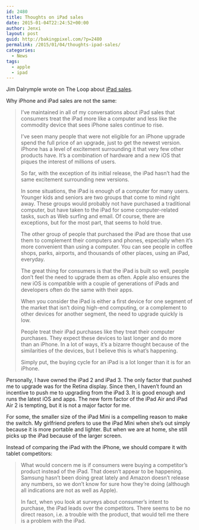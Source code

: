 ```yaml
---
id: 2480
title: Thoughts on iPad sales
date: 2015-01-04T22:24:52+00:00
author: Jenxi
layout: post
guid: http://bakingpixel.com/?p=2480
permalink: /2015/01/04/thoughts-ipad-sales/
categories:
  - News
tags:
  - apple
  - ipad
---
```

Jim Dalrymple wrote on The Loop about [iPad sales](http://www.loopinsight.com/2014/12/16/thoughts-on-ipad-sales/).

Why iPhone and iPad sales are not the same:

> I’ve maintained in all of my conversations about iPad sales that consumers treat the iPad more like a computer and less like the commodity device that sees iPhone sales continue to rise.
> 
> I’ve seen many people that were not eligible for an iPhone upgrade spend the full price of an upgrade, just to get the newest version. iPhone has a level of excitement surrounding it that very few other products have. It’s a combination of hardware and a new iOS that piques the interest of millions of users.
> 
> So far, with the exception of its initial release, the iPad hasn’t had the same excitement surrounding new versions.
> 
> In some situations, the iPad is enough of a computer for many users. Younger kids and seniors are two groups that come to mind right away. These groups would probably not have purchased a traditional computer, but have taken to the iPad for some computer-related tasks, such as Web surfing and email. Of course, there are exceptions, but for the most part, that seems to hold true.
> 
> The other group of people that purchased the iPad are those that use them to complement their computers and phones, especially when it’s more convenient than using a computer. You can see people in coffee shops, parks, airports, and thousands of other places, using an iPad, everyday.
> 
> The great thing for consumers is that the iPad is built so well, people don’t feel the need to upgrade them as often. Apple also ensures the new iOS is compatible with a couple of generations of iPads and developers often do the same with their apps.
> 
> When you consider the iPad is either a first device for one segment of the market that isn’t doing high-end computing, or a complement to other devices for another segment, the need to upgrade quickly is low.
> 
> People treat their iPad purchases like they treat their computer purchases. They expect these devices to last longer and do more than an iPhone. In a lot of ways, it’s a bizarre thought because of the similarities of the devices, but I believe this is what’s happening.
> 
> Simply put, the buying cycle for an iPad is a lot longer than it is for an iPhone. 

Personally, I have owned the iPad 2 and iPad 3. The only factor that pushed me to upgrade was for the Retina display. Since then, I haven&#8217;t found an incentive to push me to upgrading from the iPad 3. It is good enough and runs the latest iOS and apps. The new form factor of the iPad Air and iPad Air 2 is tempting, but it is not a major factor for me.

For some, the smaller size of the iPad Mini is a compelling reason to make the switch. My girlfriend prefers to use the iPad Mini when she&#8217;s out simply because it is more portable and lighter. But when we are at home, she still picks up the iPad because of the larger screen.

Instead of comparing the iPad with the iPhone, we should compare it with tablet competitors:

> What would concern me is if consumers were buying a competitor’s product instead of the iPad. That doesn’t appear to be happening. Samsung hasn’t been doing great lately and Amazon doesn’t release any numbers, so we don’t know for sure how they’re doing (although all indications are not as well as Apple).
> 
> In fact, when you look at surveys about consumer’s intent to purchase, the iPad leads over the competitors. There seems to be no direct reason, i.e. a trouble with the product, that would tell me there is a problem with the iPad.